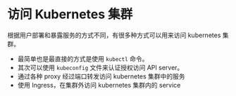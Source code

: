 # 访问 Kubernetes 集群

根据用户部署和暴露服务的方式不同，有很多种方式可以用来访问 kubernetes 集群。

- 最简单也是最直接的方式是使用 `kubectl` 命令。
- 其次可以使用 `kubeconfig` 文件来认证授权访问 API server。
- 通过各种 proxy 经过端口转发访问 kubernetes 集群中的服务
- 使用 Ingress，在集群外访问 kubernetes 集群内的 service
